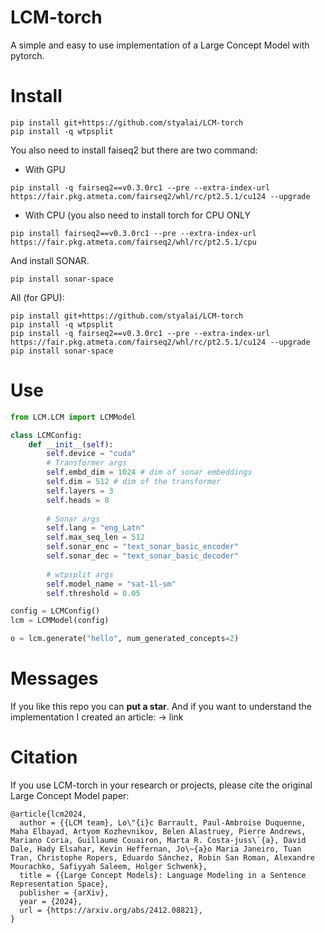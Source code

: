 # LCM-torch
A simple and easy to use implementation of a Large Concept Model with pytorch.

# Install
```
pip install git+https://github.com/styalai/LCM-torch
pip install -q wtpsplit
```
You also need to install faiseq2 but there are two command:
- With GPU
```
pip install -q fairseq2==v0.3.0rc1 --pre --extra-index-url  https://fair.pkg.atmeta.com/fairseq2/whl/rc/pt2.5.1/cu124 --upgrade
```
- With CPU (you also need to install torch for CPU ONLY
```
pip install fairseq2==v0.3.0rc1 --pre --extra-index-url  https://fair.pkg.atmeta.com/fairseq2/whl/rc/pt2.5.1/cpu
```
And install SONAR.
```
pip install sonar-space
```
All (for GPU):
```
pip install git+https://github.com/styalai/LCM-torch
pip install -q wtpsplit
pip install -q fairseq2==v0.3.0rc1 --pre --extra-index-url  https://fair.pkg.atmeta.com/fairseq2/whl/rc/pt2.5.1/cu124 --upgrade
pip install sonar-space
```
# Use

```python
from LCM.LCM import LCMModel

class LCMConfig:
    def __init__(self):
        self.device = "cuda"
        # Transformer args
        self.embd_dim = 1024 # dim of sonar embeddings
        self.dim = 512 # dim of the transformer
        self.layers = 3
        self.heads = 8
    
        # Sonar args
        self.lang = "eng_Latn"
        self.max_seq_len = 512
        self.sonar_enc = "text_sonar_basic_encoder"
        self.sonar_dec = "text_sonar_basic_decoder"
    
        # wtpsplit args
        self.model_name = "sat-1l-sm"
        self.threshold = 0.05

config = LCMConfig()
lcm = LCMModel(config)

o = lcm.generate("hello", num_generated_concepts=2)
```
# Messages
If you like this repo you can <b>put a star</b>.
And if you want to understand the implementation I created an article:</b>
-> link

# Citation
If you use LCM-torch in your research or projects, please cite the original Large Concept Model paper:
```
@article{lcm2024,
  author = {{LCM team}, Lo\"{i}c Barrault, Paul-Ambroise Duquenne, Maha Elbayad, Artyom Kozhevnikov, Belen Alastruey, Pierre Andrews, Mariano Coria, Guillaume Couairon, Marta R. Costa-juss\`{a}, David Dale, Hady Elsahar, Kevin Heffernan, Jo\~{a}o Maria Janeiro, Tuan Tran, Christophe Ropers, Eduardo Sánchez, Robin San Roman, Alexandre Mourachko, Safiyyah Saleem, Holger Schwenk},
  title = {{Large Concept Models}: Language Modeling in a Sentence Representation Space},
  publisher = {arXiv},
  year = {2024},
  url = {https://arxiv.org/abs/2412.08821},
}
```
